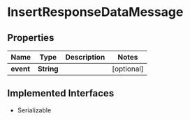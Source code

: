 

# InsertResponseDataMessage


## Properties

Name | Type | Description | Notes
------------ | ------------- | ------------- | -------------
**event** | **String** |  |  [optional]


## Implemented Interfaces

* Serializable


